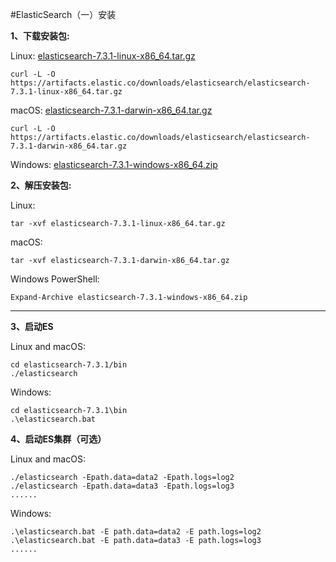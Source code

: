 #ElasticSearch（一）安装

**1、下载安装包:**

Linux: [elasticsearch-7.3.1-linux-x86_64.tar.gz](https://artifacts.elastic.co/downloads/elasticsearch/elasticsearch-7.3.1-linux-x86_64.tar.gz)

```shell
curl -L -O https://artifacts.elastic.co/downloads/elasticsearch/elasticsearch-7.3.1-linux-x86_64.tar.gz
```

macOS: [elasticsearch-7.3.1-darwin-x86_64.tar.gz](https://artifacts.elastic.co/downloads/elasticsearch/elasticsearch-7.3.1-darwin-x86_64.tar.gz)

```shel
curl -L -O https://artifacts.elastic.co/downloads/elasticsearch/elasticsearch-7.3.1-darwin-x86_64.tar.gz
```

Windows: [elasticsearch-7.3.1-windows-x86_64.zip](https://artifacts.elastic.co/downloads/elasticsearch/elasticsearch-7.3.1-windows-x86_64.zip)

**2、解压安装包:**

Linux:

```shell
tar -xvf elasticsearch-7.3.1-linux-x86_64.tar.gz
```

macOS:

```shell
tar -xvf elasticsearch-7.3.1-darwin-x86_64.tar.gz
```

Windows PowerShell:

```shell
Expand-Archive elasticsearch-7.3.1-windows-x86_64.zip
```

------

**3、启动ES**

Linux and macOS:

```shell
cd elasticsearch-7.3.1/bin
./elasticsearch
```

Windows:

```shell
cd elasticsearch-7.3.1\bin
.\elasticsearch.bat
```

**4、启动ES集群（可选）**

Linux and macOS:

```shell
./elasticsearch -Epath.data=data2 -Epath.logs=log2
./elasticsearch -Epath.data=data3 -Epath.logs=log3
......
```

Windows:

```shell
.\elasticsearch.bat -E path.data=data2 -E path.logs=log2
.\elasticsearch.bat -E path.data=data3 -E path.logs=log3
......
```